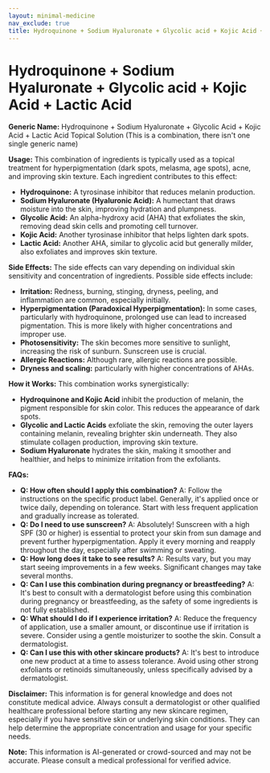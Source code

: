 ```yaml
---
layout: minimal-medicine
nav_exclude: true
title: Hydroquinone + Sodium Hyaluronate + Glycolic acid + Kojic Acid + Lactic Acid
---
```


# Hydroquinone + Sodium Hyaluronate + Glycolic acid + Kojic Acid + Lactic Acid

**Generic Name:** Hydroquinone + Sodium Hyaluronate + Glycolic Acid + Kojic Acid + Lactic Acid Topical Solution (This is a combination, there isn't one single generic name)


**Usage:** This combination of ingredients is typically used as a topical treatment for hyperpigmentation (dark spots, melasma, age spots), acne, and improving skin texture.  Each ingredient contributes to this effect:

* **Hydroquinone:** A tyrosinase inhibitor that reduces melanin production.
* **Sodium Hyaluronate (Hyaluronic Acid):** A humectant that draws moisture into the skin, improving hydration and plumpness.
* **Glycolic Acid:** An alpha-hydroxy acid (AHA) that exfoliates the skin, removing dead skin cells and promoting cell turnover.
* **Kojic Acid:** Another tyrosinase inhibitor that helps lighten dark spots.
* **Lactic Acid:** Another AHA, similar to glycolic acid but generally milder, also exfoliates and improves skin texture.


**Side Effects:**  The side effects can vary depending on individual skin sensitivity and concentration of ingredients. Possible side effects include:

* **Irritation:** Redness, burning, stinging, dryness, peeling, and inflammation are common, especially initially.
* **Hyperpigmentation (Paradoxical Hyperpigmentation):** In some cases, particularly with hydroquinone, prolonged use can lead to increased pigmentation. This is more likely with higher concentrations and improper use.
* **Photosensitivity:** The skin becomes more sensitive to sunlight, increasing the risk of sunburn.  Sunscreen use is crucial.
* **Allergic Reactions:** Although rare, allergic reactions are possible.
* **Dryness and scaling:** particularly with higher concentrations of AHAs.


**How it Works:** This combination works synergistically:

* **Hydroquinone and Kojic Acid** inhibit the production of melanin, the pigment responsible for skin color. This reduces the appearance of dark spots.
* **Glycolic and Lactic Acids** exfoliate the skin, removing the outer layers containing melanin, revealing brighter skin underneath. They also stimulate collagen production, improving skin texture.
* **Sodium Hyaluronate** hydrates the skin, making it smoother and healthier, and helps to minimize irritation from the exfoliants.


**FAQs:**

* **Q: How often should I apply this combination?** A:  Follow the instructions on the specific product label.  Generally, it's applied once or twice daily, depending on tolerance. Start with less frequent application and gradually increase as tolerated.
* **Q: Do I need to use sunscreen?** A: Absolutely!  Sunscreen with a high SPF (30 or higher) is essential to protect your skin from sun damage and prevent further hyperpigmentation. Apply it every morning and reapply throughout the day, especially after swimming or sweating.
* **Q: How long does it take to see results?** A: Results vary, but you may start seeing improvements in a few weeks.  Significant changes may take several months.
* **Q: Can I use this combination during pregnancy or breastfeeding?** A:  It's best to consult with a dermatologist before using this combination during pregnancy or breastfeeding, as the safety of some ingredients is not fully established.
* **Q: What should I do if I experience irritation?** A: Reduce the frequency of application, use a smaller amount, or discontinue use if irritation is severe.  Consider using a gentle moisturizer to soothe the skin. Consult a dermatologist.
* **Q:  Can I use this with other skincare products?** A:  It's best to introduce one new product at a time to assess tolerance.  Avoid using other strong exfoliants or retinoids simultaneously, unless specifically advised by a dermatologist.


**Disclaimer:** This information is for general knowledge and does not constitute medical advice. Always consult a dermatologist or other qualified healthcare professional before starting any new skincare regimen, especially if you have sensitive skin or underlying skin conditions.  They can help determine the appropriate concentration and usage for your specific needs.


**Note:** This information is AI-generated or crowd-sourced and may not be accurate. Please consult a medical professional for verified advice.